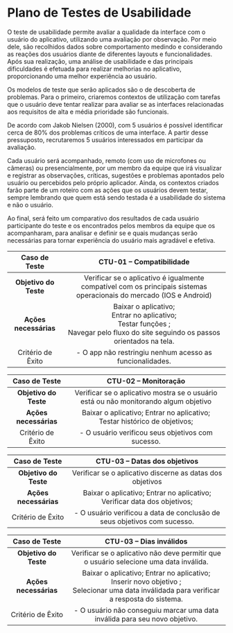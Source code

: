 # Plano de Testes de Usabilidade

O teste de usabilidade permite avaliar a qualidade da interface com o usuário do aplicativo, utilizando uma avaliação por observação. Por meio dele, são recolhidos dados sobre comportamento medindo e considerando as reações dos usuários diante de diferentes layouts e funcionalidades. Após sua realização, uma análise de usabilidade e das principais dificuldades é efetuada para realizar melhorias no aplicativo, proporcionando uma melhor experiência ao usuário.

Os modelos de teste que serão aplicados são o de descoberta de problemas. Para o primeiro, criaremos contextos de utilização com tarefas que o usuário deve tentar realizar para avaliar se as interfaces relacionadas aos requisitos de alta e média prioridade são funcionais. 

De acordo com Jakob Nielsen (2000), com 5 usuários é possível identificar cerca de 80% dos problemas críticos de uma interface. A partir desse pressuposto, recrutaremos 5 usuários interessados em participar da avaliação. 

Cada usuário será acompanhado, remoto (com uso de microfones ou câmeras) ou presencialmente, por um membro da equipe que irá visualizar e registrar as observações, críticas, sugestões e problemas apontados pelo usuário ou percebidos pelo próprio aplicador. Ainda, os contextos criados farão parte de um roteiro com as ações que os usuários devem testar, sempre lembrando que quem está sendo testada é a usabilidade do sistema e não o usuário.

Ao final, será feito um comparativo dos resultados de cada usuário participante do teste e os encontrados pelos membros da equipe que os acompanharam, para analisar e definir se e quais mudanças serão necessárias para tornar experiência do usuário mais agradável e efetiva.  



| **Caso de Teste** 	| **CTU-01 – Compatibilidade** 	|
|:---:	|:---:	|
| **Objetivo do Teste** 	| Verificar se o aplicativo é igualmente compatível com os principais sistemas operacionais do mercado (IOS e Android) 	|
| **Ações necessárias** 	| Baixar o aplicativo;<br> Entrar no aplicativo;<br> Testar funções ;<br> Navegar pelo fluxo do site seguindo os passos orientados na tela. |
|Critério de Êxito | - O app não restringiu nenhum acesso as funcionalidades. |

| **Caso de Teste** 	| **CTU-02 – Monitoração** 	|
|:---:	|:---:	|
| **Objetivo do Teste** 	| Verificar se o aplicativo mostra se o usuário está ou não monitorando algum objetivo	|
| **Ações necessárias** 	| Baixar o aplicativo;  Entrar no aplicativo;<br> Testar histórico de objetivos; 	|
|Critério de Êxito | - O usuário verificou seus objetivos com sucesso. |

| **Caso de Teste** 	| **CTU-03 – Datas dos objetivos** 	|
|:---:	|:---:	|
| **Objetivo do Teste** 	| Verificar se o aplicativo discerne as datas dos objetivos	|
| **Ações necessárias** 	| Baixar o aplicativo;  Entrar no aplicativo;<br> Verificar data dos objetivos; 	|
|Critério de Êxito | - O usuário verificou a data de conclusão de seus objetivos com sucesso. |

| **Caso de Teste** 	| **CTU-03 – Dias inválidos** 	|
|:---:	|:---:	|
| **Objetivo do Teste** 	| Verificar se o aplicativo não deve permitir que o usuário selecione uma data inválida.	|
| **Ações necessárias** 	| Baixar o aplicativo;  Entrar no aplicativo;<br> Inserir novo objetivo ;<br> Selecionar uma data inválidada para verificar a resposta do sistema. 	|
|Critério de Êxito | - O usuário não conseguiu marcar uma data inválida para seu novo objetivo. |

